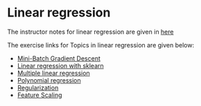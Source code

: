 # Linear regression

The instructor notes for linear regression are given in [here](https://github.com/rohit18115/Udacity-intro-to-ML-Pytorch/blob/main/Supervised-Learning/Linear_regression/Linear_regression.pdf)

The exercise links for Topics in linear regression are given below:
- [Mini-Batch Gradient Descent](https://github.com/rohit18115/Udacity-intro-to-ML-Pytorch/tree/main/Supervised-Learning/Linear_regression/Mini_batch_gradient_descent)
- [Linear regression with sklearn](https://github.com/rohit18115/Udacity-intro-to-ML-Pytorch/tree/main/Supervised-Learning/Linear_regression/Linear_regression_sklearn)
- [Multiple linear regression](https://github.com/rohit18115/Udacity-intro-to-ML-Pytorch/tree/main/Supervised-Learning/Linear_regression/Multiple_linear_regression)
- [Polynomial regression](https://github.com/rohit18115/Udacity-intro-to-ML-Pytorch/tree/main/Supervised-Learning/Linear_regression/Polynomial_regression)
- [Regularization](https://github.com/rohit18115/Udacity-intro-to-ML-Pytorch/tree/main/Supervised-Learning/Linear_regression/Regularization)
- [Feature Scaling](https://github.com/rohit18115/Udacity-intro-to-ML-Pytorch/tree/main/Supervised-Learning/Linear_regression/feature_scaling)
